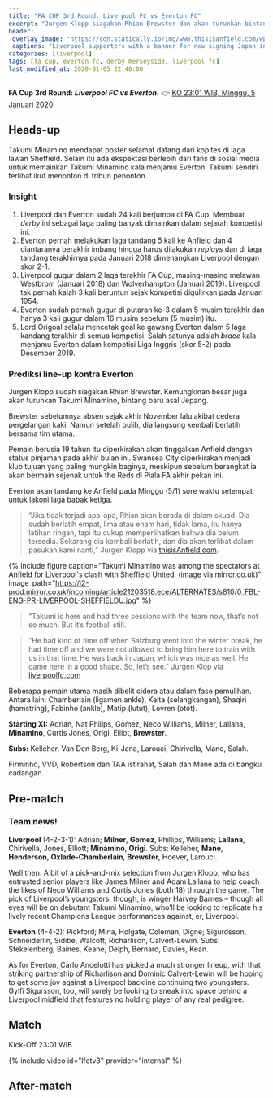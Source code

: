 ```yaml
---
title: "FA CUP 3rd Round: Liverpool FC vs Everton FC"
excerpt: "Jurgen Klopp siagakan Rhian Brewster dan akan turunkan bintang baru asal Jepang, Takumi Minamino"
header:
 overlay_image: "https://cdn.statically.io/img/www.thisisanfield.com/wp-content/uploads/P2020-01-02-Liverpool_Sheff_Utd-43.jpg"
 captions: "Liverpool supporters with a banner for new signing Japan international Takumi Minamino during the FA Premier League match between [Liverpool FC and Sheffield United FC at Anfield](/home-vs-sheffield/). (Pict: David Rawcliffe/Propaganda)"
categories: [liverpool]
tags: [fa cup, everton fc, derby merseyside, liverpool fc]
last_modified_at: 2020-01-05 22:40:00
---
```

**FA Cup 3rd Round: _Liverpool FC vs Everton_.** 👉 [KO 23:01 WIB, Minggu, 5 Januari 2020](#match)

## Heads-up

Takumi Minamino mendapat poster selamat datang dari kopites di laga lawan Sheffield. Selain itu ada ekspektasi berlebih dari fans di sosial media untuk memainkan Takumi Minamino kala menjamu Everton. Takumi sendiri terlihat ikut menonton di tribun penonton.

### Insight

1. Liverpool dan Everton sudah 24 kali berjumpa di FA Cup. Membuat _derby_ ini sebagai laga paling banyak dimainkan dalam sejarah kompetisi ini.
2. Everton pernah melakukan laga tandang 5 kali ke Anfield dan 4 diantaranya berakhir imbang hingga harus dilakukan _replays_ dan di laga tandang terakhirnya pada Januari 2018 dimenangkan Liverpool dengan skor 2-1.
3. Liverpool gugur dalam 2 laga terakhir FA Cup, masing-masing melawan Westbrom (Januari 2018) dan Wolverhampton (Januari 2019). Liverpool tak pernah kalah 3 kali beruntun sejak kompetisi digulirkan pada Januari 1954.
4. Everton sudah pernah gugur di putaran ke-3 dalam 5 musim terakhir dan hanya 3 kali gugur dalam 16 musim sebelum (5 musim) itu.
5. Lord Origoal selalu mencetak goal ke gawang Everton dalam 5 laga kandang terakhir di semua kompetisi. Salah satunya adalah _brace_ kala menjamu Everton dalam kompetisi Liga Inggris (skor 5-2) pada Desember 2019.

### Prediksi line-up kontra Everton

Jurgen Klopp sudah siagakan Rhian Brewster. Kemungkinan besar juga akan turunkan Takumi Minamino, bintang baru asal Jepang.

Brewster sebelumnya absen sejak akhir November lalu akibat cedera pergelangan kaki. Namun setelah pulih, dia langsung kembali berlatih bersama tim utama.

Pemain berusia 19 tahun itu diperkirakan akan tinggalkan Anfield dengan status pinjaman pada akhir bulan ini. Swansea City diperkirakan menjadi klub tujuan yang paling mungkin baginya, meskipun sebelum berangkat ia akan bermain sejenak untuk the Reds di Piala FA akhir pekan ini.

Everton akan tandang ke Anfield pada Minggu (5/1) sore waktu setempat untuk lakoni laga babak ketiga.

> “Jika tidak terjadi apa-apa, Rhian akan berada di dalam skuad. Dia sudah berlatih empat, lima atau enam hari, tidak lama, itu hanya latihan ringan, tapi itu cukup memperlihatkan bahwa dia belum tersedia. Sekarang dia kembali berlatih, dan dia akan terlibat dalam pasukan kami nanti,”
> Jurgen Klopp via [thisisAnfield.com](https://www.thisisanfield.com/2020/01/klopp-confirms-rhian-brewster-involved-vs-everton-and-hints-takumi-minamino-will-start/amp/).

{% include figure caption="Takumi Minamino was among the spectators at Anfield for Liverpool's clash with Sheffield United. (image via mirror.co.uk)" image_path="https://i2-prod.mirror.co.uk/incoming/article21203518.ece/ALTERNATES/s810/0_FBL-ENG-PR-LIVERPOOL-SHEFFIELDU.jpg" %}

> “Takumi is here and had three sessions with the team now, that’s not so much. But it’s football still.

> “He had kind of time off when Salzburg went into the winter break, he had time off and we were not allowed to bring him here to train with us in that time. He was back in Japan, which was nice as well. He came here in a good shape. So, let’s see.”
> Jurgen Klop via [liverpoolfc.com](https://www.liverpoolfc.com/news/first-team/381164-klopp-discusses-potential-reds-debut-for-takumi-minamino)

Beberapa pemain utama masih dibelit cidera atau dalam fase pemulihan. Antara lain: Chamberlain (ligamen ankle), Keita (selangkangan), Shaqiri (hamstring), Fabinho (ankle), Matip (lutut), Lovren (otot).

**Starting XI:** Adrian, Nat Philips, Gomez, Neco Williams, Milner, Lallana, **Minamino**, Curtis Jones, Origi, Elliot, **Brewster**.

**Subs:** Kelleher, Van Den Berg, Ki-Jana, Larouci, Chirivella, Mane, Salah.

Firminho, VVD, Robertson dan TAA istirahat, Salah dan Mane ada di bangku cadangan.

## Pre-match

### Team news!

**Liverpool** (4-2-3-1): Adrian; **Milner**, **Gomez**, Phillips, Williams; **Lallana**, Chirivella, Jones, Elliott; **Minamino**, **Origi**.
Subs: Kelleher, **Mane**, **Henderson**, **Oxlade-Chamberlain**, **Brewster**, Hoever, Larouci.

Well then. A bit of a pick-and-mix selection from Jurgen Klopp, who has entrusted senior players like James Milner and Adam Lallana to help coach the likes of Neco Williams and Curtis Jones (both 18) through the game. The pick of Liverpool’s youngsters, though, is winger Harvey Barnes – though all eyes will be on debutant Takumi Minamino, who’ll be looking to replicate his lively recent Champions League performances against, er, Liverpool.

**Everton** (4-4-2): Pickford; Mina, Holgate, Coleman, Digne; Sigurdsson, Schneiderlin, Sidibe, Walcott; Richarlison, Calvert-Lewin.
Subs: Stekelenberg, Baines, Keane, Delph, Bernard, Davies, Kean.

As for Everton, Carlo Ancelotti has picked a much stronger lineup, with that striking partnership of Richarlison and Dominic Calvert-Lewin will be hoping to get some joy against a Liverpool backline continuing two youngsters. Gylfi Sigursson, too, will surely be looking to sneak into space behind a Liverpool midfield that features no holding player of any real pedigree.

## Match

Kick-Off 23:01 WIB

{% include video id="lfctv3" provider="internal" %}

## After-match
